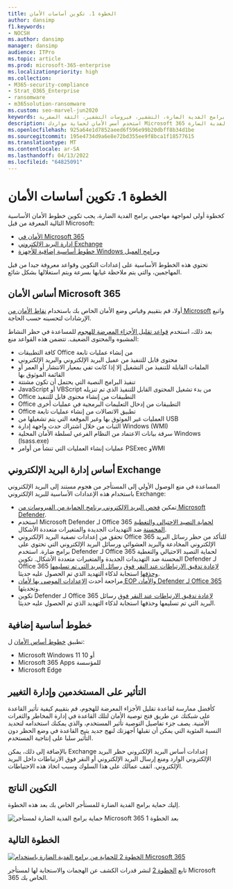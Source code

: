 ```yaml
---
title: الخطوة 1. تكوين أساسات الأمان
author: dansimp
f1.keywords:
- NOCSH
ms.author: dansimp
manager: dansimp
audience: ITPro
ms.topic: article
ms.prod: microsoft-365-enterprise
ms.localizationpriority: high
ms.collection:
- M365-security-compliance
- Strat_O365_Enterprise
- ransomware
- m365solution-ransomware
ms.custom: seo-marvel-jun2020
keywords: برامج الفدية الضارة، برامج الفدية الضارة التي يديرها الإنسان، برامج الفدية الضارة التي يديرها الإنسان، هومور، الهجوم الهجمي، هجوم برامج الفدية الضارة، التشفير، فيروسات التشفير، الثقة الصفرية
description: استخدم أسس الأمان لحماية مواردك Microsoft 365 من هجمات برامج الفدية الضارة.
ms.openlocfilehash: 925a64e1d7852aeed6f596e99b20dbff8b34d1be
ms.sourcegitcommit: 195e4734d9a6e8e72bd355ee9f8bca1f18577615
ms.translationtype: MT
ms.contentlocale: ar-SA
ms.lasthandoff: 04/13/2022
ms.locfileid: "64825091"
---
```

# <a name="step-1-configure-security-baselines"></a>الخطوة 1. تكوين أساسات الأمان

كخطوة أولى لمواجهة مهاجمي برامج الفدية الضارة، يجب تكوين خطوط الأمان الأساسية التالية المعرفة من قبل Microsoft:

- [الأمان في Microsoft 365](#microsoft-365-security-baseline)
- [إدارة البريد الإلكتروني Exchange](#exchange-email-management-baseline)
- [خطوط أساسية إضافية للأجهزة Windows وبرامج العميل](#additional-baselines)

تحتوي هذه الخطوط الأساسية على إعدادات التكوين وقواعد معروفة جيدا من قبل المهاجمين، والتي يتم ملاحظة غيابها بسرعة ويتم استغلالها بشكل شائع.

## <a name="microsoft-365-security-baseline"></a>أساس الأمان Microsoft 365

أولا، قم بتقييم وقياس وضع الأمان الخاص بك باستخدام [نقاط الأمان من Microsoft](/microsoft-365/security/defender/microsoft-secure-score) واتبع الإرشادات لتحسينه حسب الحاجة.

بعد ذلك، استخدم [قواعد تقليل الأجزاء المعرضة للهجوم](/microsoft-365/security/defender-endpoint/attack-surface-reduction-rules-deployment) للمساعدة في حظر النشاط المشبوه والمحتوى الضعيف. تتضمن هذه القواعد منع:

- كافة التطبيقات Office من إنشاء عمليات تابعة
- محتوى قابل للتنفيذ من عميل البريد الإلكتروني والبريد الإلكتروني
- الملفات القابلة للتنفيذ من التشغيل إلا إذا كانت تفي بمعيار الانتشار أو العمر أو القائمة الموثوق بها
- تنفيذ البرامج النصية التي يحتمل أن تكون مشتتة
- JavaScript أو VBScript من بدء تشغيل المحتوى القابل للتنفيذ الذي تم تنزيله
- Office التطبيقات من إنشاء محتوى قابل للتنفيذ
- Office التطبيقات من إدخال التعليمات البرمجية في عمليات أخرى
- Office تطبيق الاتصالات من إنشاء عمليات تابعة
- العمليات غير الموثوق بها وغير الموقعة التي يتم تشغيلها من USB
- الثبات من خلال اشتراك حدث واجهة إدارة Windows (WMI)
- سرقة بيانات الاعتماد من النظام الفرعي لسلطة الأمان المحلية Windows (lsass.exe)
- عمليات إنشاء العمليات التي تنشأ من أوامر PSExec وWMI

## <a name="exchange-email-management-baseline"></a>أساس إدارة البريد الإلكتروني Exchange

المساعدة في منع الوصول الأولي إلى المستأجر من هجوم مستند إلى البريد الإلكتروني باستخدام هذه الإعدادات الأساسية للبريد الإلكتروني Exchange:

- تمكين [فحص البريد الإلكتروني برنامج الحماية من الفيروسات من Microsoft Defender](/microsoft-365/security/defender-endpoint/configure-advanced-scan-types-microsoft-defender-antivirus).
- استخدم Microsoft Defender لـ Office 365 [لحماية التصيد الاحتيالي والتغطية المحسنة](/microsoft-365/security/office-365-security/anti-phishing-protection) ضد التهديدات الجديدة والمتغيرات متعددة الأشكال.
- تحقق من إعدادات تصفية البريد الإلكتروني Office 365 للتأكد من حظر رسائل البريد الإلكتروني المخادعة والبريد العشوائي ورسائل البريد الإلكتروني التي تحتوي على برامج ضارة. استخدم Defender لـ Office 365 لحماية التصيد الاحتيالي والتغطية المحسنة ضد التهديدات الجديدة والمتغيرات متعددة الأشكال. تكوين Defender لـ Office 365 [لإعادة تدقيق الارتباطات عند النقر فوق](/microsoft-365/security/office-365-security/atp-safe-links) [رسائل البريد التي تم تسليمها وحذفها](/microsoft-365/security/office-365-security/zero-hour-auto-purge) استجابة لذكاء التهديد الذي تم الحصول عليه حديثا.
- مراجعة أحدث [الإعدادات الموصى بها لأمان EOP والأمان Defender لـ Office 365](/microsoft-365/security/office-365-security/recommended-settings-for-eop-and-office365-atp) وتحديثها.
- تكوين Defender لـ Office 365 [لإعادة تدقيق الارتباطات عند النقر فوق](/microsoft-365/security/office-365-security/set-up-safe-links-policies) رسائل البريد التي تم تسليمها وحذفها استجابة لذكاء التهديد الذي تم الحصول عليه حديثا.

## <a name="additional-baselines"></a>خطوط أساسية إضافية

تطبيق [خطوط أساس الأمان](https://techcommunity.microsoft.com/t5/microsoft-security-baselines/bg-p/Microsoft-Security-Baselines) ل:

- Microsoft Windows 11 أو 10
- Microsoft 365 Apps للمؤسسة
- Microsoft Edge

## <a name="impact-on-users-and-change-management"></a>التأثير على المستخدمين وإدارة التغيير

كأفضل ممارسة لقاعدة تقليل الأجزاء المعرضة للهجوم، قم بتقييم كيفية تأثير القاعدة على شبكتك عن طريق فتح توصية الأمان لتلك القاعدة في إدارة المخاطر والثغرات الأمنية. يصف جزء تفاصيل التوصية تأثير المستخدم، والذي يمكنك استخدامه لتحديد النسبة المئوية التي يمكن أن تقبلها أجهزتك لنهج جديد يتيح القاعدة في وضع الحظر دون التأثير سلبا على إنتاجية المستخدم.

بالإضافة إلى ذلك، يمكن Exchange إعدادات أساس البريد الإلكتروني حظر البريد الإلكتروني الوارد ومنع إرسال البريد الإلكتروني أو النقر فوق الارتباطات داخل البريد الإلكتروني. اثقف عمالك على هذا السلوك وسبب اتخاذ هذه الاحتياطات.

## <a name="resulting-configuration"></a>التكوين الناتج

إليك حماية برامج الفدية الضارة للمستأجر الخاص بك بعد هذه الخطوة.

![حماية برامج الفدية الضارة لمستأجر Microsoft 365 بعد الخطوة 1](../media/ransomware-protection-microsoft-365/ransomware-protection-microsoft-365-architecture-step1.png)

## <a name="next-step"></a>الخطوة التالية

[![الخطوة 2 للحماية من برامج الفدية الضارة باستخدام Microsoft 365](../media/ransomware-protection-microsoft-365/ransomware-protection-microsoft-365-step2.png)](ransomware-protection-microsoft-365-attack-detection-response.md)

تابع [الخطوة 2](ransomware-protection-microsoft-365-attack-detection-response.md) لنشر قدرات الكشف عن الهجمات والاستجابة لها لمستأجر Microsoft 365 الخاص بك.
